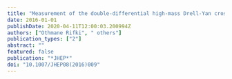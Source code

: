 ```yaml
---
title: "Measurement of the double-differential high-mass Drell-Yan cross section in pp collisions at $ sqrts=8 $ TeV with the ATLAS detector"
date: 2016-01-01
publishDate: 2020-04-11T12:00:03.200994Z
authors: ["Othmane Rifki", " others"]
publication_types: ["2"]
abstract: ""
featured: false
publication: "*JHEP*"
doi: "10.1007/JHEP08(2016)009"
---
```


